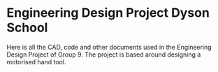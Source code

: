 # Engineering Design Project Dyson School
Here is all the CAD, code and other documents used in the Engineering Design Project of Group 9. The project is based around designing a motorised hand tool. 
